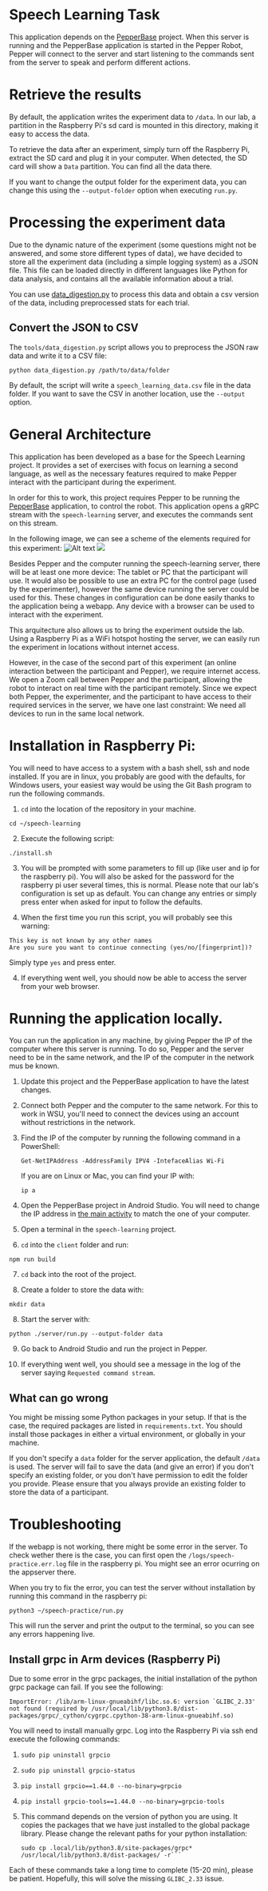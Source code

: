 # Speech Learning Task

This application depends on the [PepperBase](https://github.com/NaoPepper4hri/PepperBase) project.
When this server is running and the PepperBase application is started in the Pepper Robot, Pepper
will connect to the server and start listening to the commands sent from the server to speak and
perform different actions.

# Retrieve the results

By default, the application writes the experiment data to `/data`.
In our lab, a partition in the Raspberry Pi's sd card is mounted in this directory, making it easy
to access the data.

To retrieve the data after an experiment, simply turn off the Raspberry Pi, extract the SD card and
plug it in your computer.
When detected, the SD card will show a `Data` partition.
You can find all the data there.

If you want to change the output folder for the experiment data, you can change this using the
`--output-folder` option when executing `run.py`.

# Processing the experiment data

Due to the dynamic nature of the experiment (some questions might not be answered, and some store
different types of data), we have decided to store all the experiment data (including a simple
logging system) as a JSON file.
This file can be loaded directly in different languages like Python for data analysis, and contains
all the available information about a trial.

You can use
[data_digestion.py](https://github.com/NaoPepper4hri/speech-learning/blob/main/tools/data_digestion.py)
to process this data and obtain a csv version of the data, including preprocessed stats for each
trial.

## Convert the JSON to CSV

The `tools/data_digestion.py` script allows you to preprocess the JSON raw data and write it to a
CSV file:

```
python data_digestion.py /path/to/data/folder
```

By default, the script will write a `speech_learning_data.csv` file in the data folder.
If you want to save the CSV in another location, use the `--output` option.

# General Architecture

This application has been developed as a base for the Speech Learning project.
It provides a set of exercises with focus on learning a second language, as well as the necessary
features required to make Pepper interact with the participant during the experiment.

In order for this to work, this project requires Pepper to be running the
[PepperBase](https://github.com/NaoPepper4hri/PepperBase) application, to control the robot.
This application opens a gRPC stream with the `speech-learning` server, and executes the commands
sent on this stream.

In the following image, we can see a scheme of the elements required for this experiment:
![Alt text](./arquitecture.svg)
<img src="./arquitecture.svg">

Besides Pepper and the computer running the speech-learning server, there will be at least one
more device: The tablet or PC that the participant will use.
It would also be possible to use an extra PC for the control page (used by the experimenter),
however the same device running the server could be used for this.
These changes in configuration can be done easily thanks to the application being a webapp.
Any device with a browser can be used to interact with the experiment.

This arquitecture also allows us to bring the experiment outside the lab.
Using a Raspberry Pi as a WiFi hotspot hosting the server, we can easily run the experiment in
locations without internet access.

However, in the case of the second part of this experiment (an online interaction between the
participant and Pepper), we require internet access.
We open a Zoom call between Pepper and the participant, allowing the robot to interact on real time
with the participant remotely.
Since we expect both Pepper, the experimenter, and the participant to have access to their required
services in the server, we have one last constraint: We need all devices to run in the same local
network.

# Installation in Raspberry Pi:

You will need to have access to a system with a bash shell, ssh and node installed.
If you are in linux, you probably are good with the defaults, for Windows users, your easiest way
would be using the Git Bash program to run the following commands.

1. `cd` into the location of the repository in your machine.

```
cd ~/speech-learning
```

2. Execute the following script:

```
./install.sh
```

3. You will be prompted with some parameters to fill up (like user and ip for the raspberry pi).
   You will also be asked for the password for the raspberry pi user several times, this is normal.
   Please note that our lab's configuration is set up as default.
   You can change any entries or simply press enter when asked for input to follow the defaults.

4. When the first time you run this script, you will probably see this warning:

```
This key is not known by any other names
Are you sure you want to continue connecting (yes/no/[fingerprint])?
```

Simply type `yes` and press enter.

4. If everything went well, you should now be able to access the server from your web browser.

# Running the application locally.

You can run the application in any machine, by giving Pepper the IP of the computer where this
server is running.
To do so, Pepper and the server need to be in the same network, and the IP of the computer in the
network mus be known.

1. Update this project and the PepperBase application to have the latest changes.

2. Connect both Pepper and the computer to the same network.
   For this to work in WSU, you'll need to connect the devices using an account without
   restrictions in the network.

3. Find the IP of the computer by running the following command in a PowerShell:

   ```
   Get-NetIPAddress -AddressFamily IPV4 -IntefaceAlias Wi-Fi
   ```

   If you are on Linux or Mac, you can find your IP with:

   ```
   ip a
   ```

4. Open the PepperBase project in Android Studio.
   You will need to change the IP address in
   [the main activity](https://github.com/NaoPepper4hri/PepperBase/blob/568ffbcf885c860484c0ac35f433e18979068e33/app/src/main/kotlin/com/example/pepperbase/MainActivity.kt#L127)
   to match the one of your computer.

5. Open a terminal in the `speech-learning` project.

6. `cd` into the `client` folder and run:

```
npm run build
```

7. `cd` back into the root of the project.

8. Create a folder to store the data with:

```
mkdir data
```

8. Start the server with:

```
python ./server/run.py --output-folder data
```

9. Go back to Android Studio and run the project in Pepper.

10. If everything went well, you should see a message in the log of the server saying
    `Requested command stream`.

## What can go wrong

You might be missing some Python packages in your setup.
If that is the case, the required packages are listed in `requirements.txt`.
You should install those packages in either a virtual environment, or globally in your machine.

If you don't specify a `data` folder for the server application, the default `/data` is used.
The server will fail to save the data (and give an error) if you don't specify an existing folder,
or you don't have permission to edit the folder you provide.
Please ensure that you always provide an existing folder to store the data of a participant.

# Troubleshooting

If the webapp is not working, there might be some error in the server.
To check wether there is the case, you can first open the `/logs/speech-practice.err.log` file in
the raspberry pi.
You might see an error ocurring on the appserver there.

When you try to fix the error, you can test the server without installation by running this command
in the raspberry pi:

```
python3 ~/speech-practice/run.py
```

This will run the server and print the output to the terminal, so you can see any errors happening
live.

## Install grpc in Arm devices (Raspberry Pi)

Due to some error in the grpc packages, the initial installation of the python grpc package can
fail.
If you see the following:

```
ImportError: /lib/arm-linux-gnueabihf/libc.so.6: version `GLIBC_2.33' not found (required by /usr/local/lib/python3.8/dist-packages/grpc/_cython/cygrpc.cpython-38-arm-linux-gnueabihf.so)
```

You will need to install manually grpc.
Log into the Raspberry Pi via ssh end execute the following commands:

1. ```
   sudo pip uninstall grpcio
   ```
2. ```
   sudo pip uninstall grpcio-status
   ```
3. ```
   pip install grpcio==1.44.0 --no-binary=grpcio
   ```
4. ```
   pip install grpcio-tools==1.44.0 --no-binary=grpcio-tools
   ```
5. This command depends on the version of python you are using.
   It copies the packages that we have just installed to the global package library.
   Please change the relevant paths for your python installation:
   ````
   sudo cp .local/lib/python3.8/site-packages/grpc* /usr/local/lib/python3.8/dist-packages/ -r```
   ````

Each of these commands take a long time to complete (15-20 min), please be patient.
Hopefully, this will solve the missing `GLIBC_2.33` issue.
